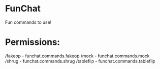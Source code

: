 # FunChat
Fun commands to use!

# Permissions:
/fakeop - funchat.commands.fakeop
/mock - funchat.commands.mock
/shrug - funchat.commands.shrug
/tableflip - funchat.commands.tableflip
